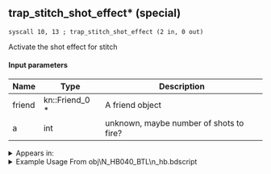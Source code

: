## trap_stitch_shot_effect* (special)

`syscall 10, 13 ; trap_stitch_shot_effect (2 in, 0 out)`

Activate the shot effect for stitch

#### Input parameters
| Name | Type | Description
|------|------|------------
| friend   | kn::Friend_0 *   | A friend object
| a   | int   | unknown, maybe number of shots to fire?




<details>
	<summary>Appears in:</summary>
| filename | Entity (obj)
|----------|-------------
| obj\N_HB040_BTL\n_hb.bdscript       | ((N) Stitch (BTL) (HB))          

</details>

<details>
	<summary>Example Usage From obj\N_HB040_BTL\n_hb.bdscript</summary>
```plaintext
L1141:
 pushFromPWp W108
 pushFromFSp 0
 syscall 10, 13 ; trap_stitch_shot_effect (2 in, 0 out)
 jmp L1149
```
</details>

